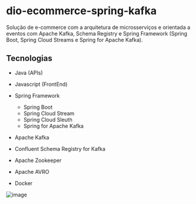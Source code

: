 # dio-ecommerce-spring-kafka
Solução de e-commerce com a arquitetura de microsserviços e orientada a eventos com Apache Kafka, Schema Registry e Spring Framework (Spring Boot, Spring Cloud Streams e Spring for Apache Kafka).


## Tecnologias

* Java (APIs)
* Javascript (FrontEnd)
* Spring Framework
  - Spring Boot
  - Spring Cloud Stream
  - Spring Cloud Sleuth
  - Spring for Apache Kafka
  
* Apache Kafka
* Confluent Schema Registry for Kafka
* Apache Zookeeper
* Apache AVRO
* Docker

![image](https://user-images.githubusercontent.com/85174365/138607146-58564636-5e83-491d-a9c5-6f382510b0b3.png)
